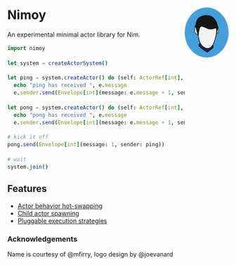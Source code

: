 # Nimoy <img align=right src="img/nimoy.png" alt="(Icon)" />

An experimental minimal actor library for Nim.

```nim
import nimoy

let system = createActorSystem()

let ping = system.createActor() do (self: ActorRef[int], e: Envelope[int]):
  echo "ping has received ", e.message
  e.sender.send(Envelope[int](message: e.message + 1, sender: self))

let pong = system.createActor() do (self: ActorRef[int], e: Envelope[int]):
  echo "pong has received ", e.message
  e.sender.send(Envelope[int](message: e.message + 1, sender: self))

# kick it off
pong.send(Envelope[int](message: 1, sender: ping))

# wait
system.join()
```

## Features

- [Actor behavior hot-swapping](examples/become.nim)
- [Child actor spawning](examples/spawn.nim)
- [Pluggable execution strategies](src/nimoy/tasks.nim)

### Acknowledgements
Name is courtesy of @mfirry, logo design by @joevanard
